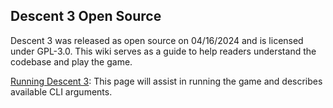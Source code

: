 ## Descent 3 Open Source
Descent 3 was released as open source on 04/16/2024 and is licensed under GPL-3.0. This wiki serves as a guide to help readers understand the codebase and play the game.

[Running Descent 3](https://github.com/DescentDevelopers/Descent3/wiki/Running-Descent-3): This page will assist in running the game and describes available CLI arguments.